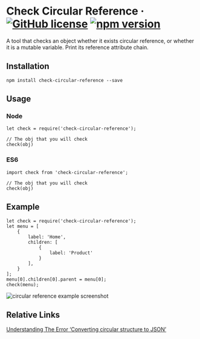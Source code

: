 # Check Circular Reference &middot; [![GitHub license](https://img.shields.io/badge/license-MIT-blue.svg)](https://github.com/ShawnYou1/check-circular-reference/blob/master/LICENSE) [![npm version](https://img.shields.io/npm/v/react.svg?style=flat)](https://www.npmjs.com/package/check-circular-reference)
A tool that checks an object whether it exists circular reference, or whether it is a mutable variable. Print its reference attribute chain.


## Installation
```
npm install check-circular-reference --save
```

## Usage
### Node
```
let check = require('check-circular-reference');

// The obj that you will check
check(obj)
```
### ES6
```
import check from 'check-circular-reference';

// The obj that you will check
check(obj)
```

## Example
```
let check = require('check-circular-reference');
let menu = [
    {
        label: 'Home',
        children: [
            {
                label: 'Product'
            }
        ],
    }
];
menu[0].children[0].parent = menu[0];
check(menu);
```
![circular reference example screenshot](https://youshaohua.com/assets/img/others/github-check-circular-reference-example.png)

## Relative Links
[Understanding The Error ‘Converting circular structure to JSON’](https://youshaohua.com/post/understanding-the-error-converting-circular-structure-to-json)
